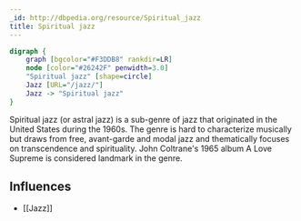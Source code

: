 ```yaml
---
_id: http://dbpedia.org/resource/Spiritual_jazz
title: Spiritual jazz
---
```


```dot
digraph {
	graph [bgcolor="#F3DDB8" rankdir=LR]
	node [color="#26242F" penwidth=3.0]
	"Spiritual jazz" [shape=circle]
	Jazz [URL="/jazz/"]
	Jazz -> "Spiritual jazz"
}
```

Spiritual jazz (or astral jazz) is a sub-genre of jazz that originated in the United States during the 1960s. The genre is hard to characterize musically but draws from free, avant-garde and modal jazz and thematically focuses on transcendence and spirituality. John Coltrane's 1965 album A Love Supreme is considered landmark in the genre.

## Influences

- [[Jazz]]
